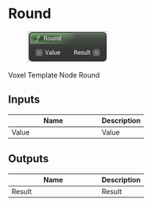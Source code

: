 # Round

<div align="left" data-full-width="false">

<figure><img src="Round.png" alt=""><figcaption></figcaption></figure>

</div>

Voxel Template Node Round

## Inputs

<table>
<thead><tr><th width="170">Name</th><th>Description</th></tr></thead>
<tbody>
<tr><td>Value</td><td>Value</td></tr>
</tbody>
</table>

## Outputs

<table>
<thead><tr><th width="170">Name</th><th>Description</th></tr></thead>
<tbody>
<tr><td>Result</td><td>Result</td></tr>
</tbody>
</table>